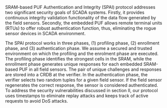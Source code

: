 SRAM-based PUF Authentication and Integrity (SPAI) protocol addresses two significant security goals of SCADA systems. Firstly, it provides continuous integrity validation functionality of the data flow generated by the field sensors. Secondly, the embedded PUF allows remote terminal units (RTUs) to offer robust authentication function, thus, eliminating the rogue sensor devices in SCADA environment.

The SPAI protocol works in three phases, (1) profiling phase, (2) enrollment phase, and (3) authentication phase. We assume a secured and trusted environment on which the profiling and the enrolment phase are executed. The profiling phase identifies the strongest cells in the SRAM, while the enrollment phase generates unique responses for each embedded SRAM-based PUF in all field sensors. The pair of unique challenges and responses are stored into a CRDB at the verifier. In the authentication phase, the verifier selects two random tuples for a given field sensor. If the field sensor regenerates the correct response, the sensor is considered authenticated. To address the security vulnerabilities discussed in section II, our protocol uses timestamps to eliminate replay attacks and keeps track of active requests to avoid DoS attacks.